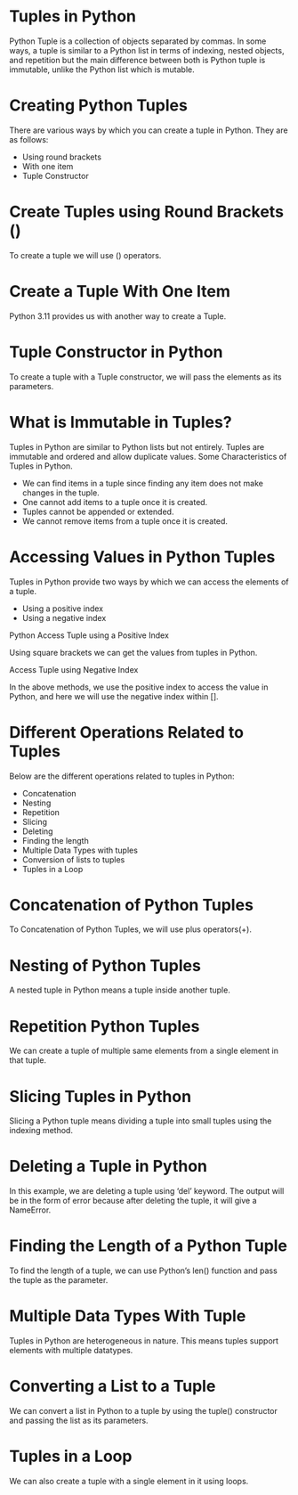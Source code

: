 # Tuples in Python
Python Tuple is a collection of objects separated by commas. In some ways, a tuple is similar to a Python list in terms of indexing, nested objects, and repetition but the main difference between both is Python tuple is immutable, unlike the Python list which is mutable.

# Creating Python Tuples
There are various ways by which you can create a tuple in Python. They are as follows:

* Using round brackets
* With one item
* Tuple Constructor
# Create Tuples using Round Brackets ()
To create a tuple we will use () operators.
# Create a Tuple With One Item
Python 3.11 provides us with another way to create a Tuple.
# Tuple Constructor in Python
To create a tuple with a Tuple constructor, we will pass the elements as its parameters.
# What is Immutable in Tuples?
Tuples in Python are similar to Python lists but not entirely. Tuples are immutable and ordered and allow duplicate values. Some Characteristics of Tuples in Python.

* We can find items in a tuple since finding any item does not make changes in the tuple.
* One cannot add items to a tuple once it is created. 
* Tuples cannot be appended or extended.
* We cannot remove items from a tuple once it is created.
# Accessing Values in Python Tuples
Tuples in Python provide two ways by which we can access the elements of a tuple.

* Using a positive index
* Using a negative index

Python Access Tuple using a Positive Index

Using square brackets we can get the values from tuples in Python.

Access Tuple using Negative Index

In the above methods, we use the positive index to access the value in Python, and here we will use the negative index within [].

# Different Operations Related to Tuples
Below are the different operations related to tuples in Python:

* Concatenation
* Nesting
* Repetition
* Slicing
* Deleting
* Finding the length
* Multiple Data Types with tuples
* Conversion of lists to tuples
* Tuples in a Loop
  
# Concatenation of Python Tuples

To Concatenation of Python Tuples, we will use plus operators(+).

# Nesting of Python Tuples

A nested tuple in Python means a tuple inside another tuple.

# Repetition Python Tuples

We can create a tuple of multiple same elements from a single element in that tuple.

# Slicing Tuples in Python

Slicing a Python tuple means dividing a tuple into small tuples using the indexing method.

# Deleting a Tuple in Python

In this example, we are deleting a tuple using ‘del’ keyword. The output will be in the form of error because after deleting the tuple, it will give a NameError.

# Finding the Length of a Python Tuple

To find the length of a tuple, we can use Python’s len() function and pass the tuple as the parameter.

# Multiple Data Types With Tuple

Tuples in Python are heterogeneous in nature. This means tuples support elements with multiple datatypes.

# Converting a List to a Tuple

We can convert a list in Python to a tuple by using the tuple() constructor and passing the list as its parameters.

# Tuples in a Loop

We can also create a tuple with a single element in it using loops.
